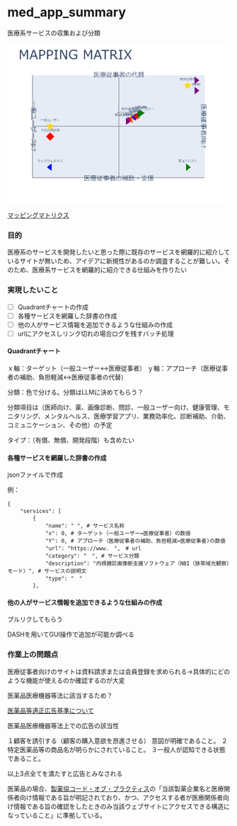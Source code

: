 # med_app_summary

医療系サービスの収集および分類

![マッピングマトリクス](/images/med_app_scatter.png)

[マッピングマトリクス](./../images.med_app_scatter.png)

### 目的

医療系のサービスを開発したいと思った際に既存のサービスを網羅的に紹介しているサイトが無いため、アイデアに新規性があるのか調査することが難しい。そのため、医療系サービスを網羅的に紹介できる仕組みを作りたい

### 実現したいこと

- [ ] Quadrantチャートの作成
- [ ] 各種サービスを網羅した辞書の作成
- [ ] 他の人がサービス情報を追加できるような仕組みの作成
- [ ] urlにアクセスしリンク切れの場合ログを残すバッチ処理

#### Quadrantチャート

ｘ軸：ターゲット（一般ユーザー↔医療従事者）
ｙ軸：アプローチ（医療従事者の補助、負担軽減↔医療従事者の代替）

分類：色で分ける。分類はLLMに決めてもらう？

分類項目は（医師向け、薬、画像診断、問診、一般ユーザー向け、健康管理、モニタリング、メンタルヘルス、医療学習アプリ、業務効率化、診断補助、介助、コミュニケーション、その他）の予定

タイプ：（有償、無償、開発段階）も含めたい

#### 各種サービスを網羅した辞書の作成

jsonファイルで作成

例：

```
{
    "services": [
        {
            "name": " ", # サービス名称
            "x": 0, # ターゲット（一般ユーザー↔医療従事者）の数値
            "Y": 0, # アプローチ（医療従事者の補助、負担軽減↔医療従事者)の数値
            "url": "https://www.　",　# url
            "category": "　", # サービス分類
            "description": "内視鏡診画像断支援ソフトウェア（NBI（狭帯域光観察）モード）", # サービスの説明文
            "type": "　"
        },
```

#### 他の人がサービス情報を追加できるような仕組みの作成

プルリクしてもらう

DASHを用いてGUI操作で追加が可能か調べる

### 作業上の問題点

医療従事者向けのサイトは資料請求または会員登録を求められる→具体的にどのような機能が使えるのか確認するのが大変

医薬品医療機器等法に該当するため？

[医薬品等適正広告基準について](https://www.hokeniryo.metro.tokyo.lg.jp/documents/d/hokeniryo/r5_koukoku)

医薬品医療機器等法上での広告の該当性

１顧客を誘引する（顧客の購入意欲を昂進させる）
意図が明確であること。
２特定医薬品等の商品名が明らかにされていること。
３一般人が認知できる状態であること。

以上3点全てを満たすと広告とみなされる

医薬品の場合、[製薬協コード・オブ・プラクティス](https://www.jpma.or.jp/basis/code/index.html)の「当該製薬企業名と医療関係者向け情報である旨が明記されており、かつ、アクセスする者が医療関係者向け情報である旨の確認をしたときのみ当該ウェブサイトにアクセスできる構造になっていること」に準拠している。
